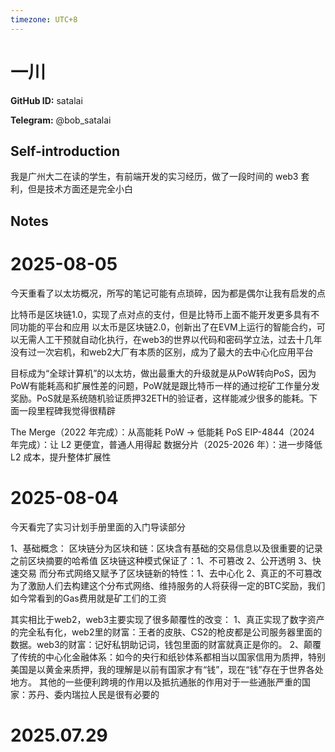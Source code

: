```yaml
---
timezone: UTC+8
---
```


# 一川

**GitHub ID:** satalai

**Telegram:** @bob_satalai

## Self-introduction

我是广州大二在读的学生，有前端开发的实习经历，做了一段时间的 web3 套利，但是技术方面还是完全小白

## Notes

<!-- Content_START -->
# 2025-08-05

今天重看了以太坊概况，所写的笔记可能有点琐碎，因为都是偶尔让我有启发的点

比特币是区块链1.0，实现了点对点的支付，但是比特币上面不能开发更多具有不同功能的平台和应用
以太币是区块链2.0，创新出了在EVM上运行的智能合约，可以无需人工干预就自动化执行，在web3的世界以代码和密码学立法，过去十几年没有过一次宕机，和web2大厂有本质的区别，成为了最大的去中心化应用平台

目标成为“全球计算机”的以太坊，做出最重大的升级就是从PoW转向PoS，因为PoW有能耗高和扩展性差的问题，PoW就是跟比特币一样的通过挖矿工作量分发奖励。PoS就是系统随机验证质押32ETH的验证者，这样能减少很多的能耗。下面一段里程碑我觉得很精辟

The Merge（2022 年完成）：从高能耗 PoW → 低能耗 PoS
EIP-4844（2024 年完成）：让 L2 更便宜，普通人用得起
数据分片（2025-2026 年）：进一步降低 L2 成本，提升整体扩展性

# 2025-08-04

今天看完了实习计划手册里面的入门导读部分

1、基础概念：
区块链分为区块和链：区块含有基础的交易信息以及很重要的记录之前区块摘要的哈希值
区块链这种模式保证了：1、不可篡改 2、公开透明  3、快速交易
而分布式网络又赋予了区块链新的特性：1、去中心化  2、真正的不可篡改
为了激励人们去构建这个分布式网络、维持服务的人将获得一定的BTC奖励，我们如今常看到的Gas费用就是矿工们的工资

其实相比于web2，web3主要实现了很多颠覆性的改变：
1、真正实现了数字资产的完全私有化，web2里的财富：王者的皮肤、CS2的枪皮都是公司服务器里面的数据。web3的财富：记好私钥助记词，钱包里面的财富就真正是你的。
2、颠覆了传统的中心化金融体系：如今的央行和纸钞体系都相当以国家信用为质押，特别美国是以黄金来质押，我的理解是以前有国家才有“钱”，现在“钱”存在于世界各处地方。
其他的一些便利跨境的作用以及抵抗通胀的作用对于一些通胀严重的国家：苏丹、委内瑞拉人民是很有必要的

# 2025.07.29


<!-- Content_END -->
